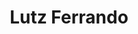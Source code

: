 ---
title: "Lutz Ferrando"
url: /ciudad-autonoma-de-buenos-aires/lutz-ferrando-monroe/
shop: Optiker
---